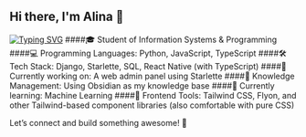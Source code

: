 ## Hi there, I'm Alina 👋
[![Typing SVG](https://readme-typing-svg.herokuapp.com?color=%2336BCF7&lines=Computer+science+student)](https://git.io/typing-svg)
####🎓 Student of Information Systems & Programming
####💻 Programming Languages: Python, JavaScript, TypeScript
####🛠 Tech Stack: Django, Starlette, SQL, React Native (with TypeScript)
####🔧 Currently working on: A web admin panel using Starlette
####📝 Knowledge Management: Using Obsidian as my knowledge base
####🤖 Currently learning: Machine Learning
####🎨 Frontend Tools: Tailwind CSS, Flyon, and other Tailwind-based component libraries (also comfortable with pure CSS)

Let’s connect and build something awesome! 🚀
<!--
**cheesali/cheesali** is a ✨ _special_ ✨ repository because its `README.md` (this file) appears on your GitHub profile.

Here are some ideas to get you started:

- 🔭 I’m currently working on ...
- 🌱 I’m currently learning ...
- 👯 I’m looking to collaborate on ...
- 🤔 I’m looking for help with ...
- 💬 Ask me about ...
- 📫 How to reach me: ...
- 😄 Pronouns: ...
- ⚡ Fun fact: ...
-->
